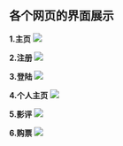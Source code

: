 ## 各个网页的界面展示

**1.主页**
![](https://ooo.0o0.ooo/2017/06/20/59492c30c363f.jpg)

**2.注册**
![](https://ooo.0o0.ooo/2017/06/20/59492c301ac83.jpg)

**3.登陆**
![](https://ooo.0o0.ooo/2017/06/20/59492c3102c39.jpg)

**4.个人主页**
![](https://ooo.0o0.ooo/2017/06/20/59492c34af900.jpg)

**5.影评**
![](https://ooo.0o0.ooo/2017/06/20/59492c3c10243.jpg)

**6.购票**
![](https://ooo.0o0.ooo/2017/06/20/59492c42c11e9.jpg)
